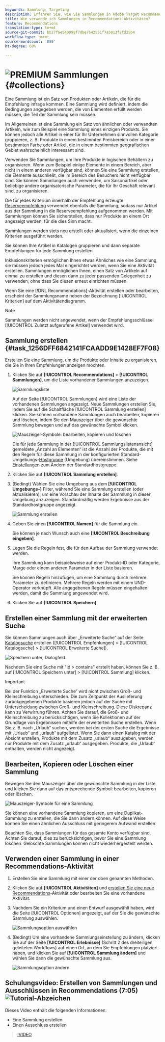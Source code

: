 ```yaml
---
keywords: Sammlung; Targeting
description: Erfahren Sie, wie Sie Sammlungen in Adobe Target Recommendations verwenden. Eine Sammlung ist ein Satz von Produkten oder Artikeln, die für die Empfehlung infrage kommen.
title: Wie verwende ich Sammlungen in Recommendations-Aktivitäten?
feature: Recommendations
translation-type: tm+mt
source-git-commit: bb27f6e540998f7dbe7642551f7a5013f2fd25b4
workflow-type: tm+mt
source-wordcount: '880'
ht-degree: 60%

---
```



# ![PREMIUM](/help/assets/premium.png) Sammlungen {#collections}

Eine Sammlung ist ein Satz von Produkten oder Artikeln, die für die Empfehlung infrage kommen. Eine Sammlung wird definiert, indem die Bedingungen angegeben werden, die von Elementen erfüllt werden müssen, die Teil der Sammlung sein müssen.

Im Allgemeinen ist eine Sammlung ein Satz von ähnlichen oder verwandten Artikeln, wie zum Beispiel eine Sammlung eines einzigen Produkts. Sie können jedoch alle Artikel in einer für Ihr Unternehmen sinnvollen Kategorie gruppieren, z. B. Produkte in einem bestimmten Preisbereich oder in einer bestimmten Farbe oder Artikel, die in einem bestimmten geografischen Gebiet wahrscheinlich interessant sind.

Verwenden Sie Sammlungen, um Ihre Produkte in logischen Behältern zu organisieren. Wenn zum Beispiel einige Elemente in einem Bereich, aber nicht in einem anderen verfügbar sind, können Sie eine Sammlung erstellen, die Elemente ausschließt, die im Bereich des Besuchers nicht verfügbar sind. Sie können Sammlungen auch verwenden, um Saisonartikel oder beliebige andere organisatorische Parameter, die für Ihr Geschäft relevant sind, zu organisieren.

Die für jedes Kriterium innerhalb der Empfehlung erzeugte [Reserveempfehlung](/help/c-recommendations/c-algorithms/backup-recs.md) verwendet ebenfalls die Sammlung, sodass nur Artikel aus der Sammlung in die Reserveempfehlung aufgenommen werden. Mit Sammlungen können Sie sicherstellen, dass nur Produkte an einem Ort angezeigt werden, für die dies Sinn macht.

Sammlungen werden stets neu erstellt oder aktualisiert, wenn die einzelnen Kriterien ausgeführt werden.

Sie können Ihre Artikel in Katalogen gruppieren und dann separate Empfehlungen für jede Sammlung erstellen.

Inklusionskriterien ermöglichen Ihnen etwas Ähnliches wie eine Sammlung, sie müssen jedoch jedes Mal eingerichtet werden, wenn Sie eine Aktivität erstellen. Sammlungen ermöglichen Ihnen, einen Satz von Artikeln auf einmal zu erstellen und diesen dann zu jeder passenden Gelegenheit zu verwenden, ohne dass Sie diesen erneut einrichten müssen.

Wenn Sie eine [!DNL Recommendations]-Aktivität erstellen oder bearbeiten, erscheint der Sammlungsname neben der Bezeichnung [!UICONTROL Kriterien] auf dem Aktivitätendiagramm.

>[!NOTE]
>
>Sammlungen werden nicht angewendet, wenn der Empfehlungsschlüssel [!UICONTROL Zuletzt aufgerufene Artikel] verwendet wird.

## Sammlung erstellen {#task_1256DFF6842141FCAADD9E1428EF7F08}

Erstellen Sie eine Sammlung, um die Produkte oder Inhalte zu organisieren, die Sie in Ihren Empfehlungen anzeigen möchten.

1. Klicken Sie auf **[!UICONTROL Recommendations]** > **[!UICONTROL Sammlungen]**, um die Liste vorhandener Sammlungen anzuzeigen.

   ![Sammlungsliste](assets/collections_list.png)

   Auf der Seite [!UICONTROL Sammlungen] wird eine Liste der vorhandenen Sammlungen angezeigt. Neue Sammlungen erstellen Sie, indem Sie auf die Schaltfläche [!UICONTROL Sammlung erstellen] klicken. Sie können vorhandene Sammlungen auch bearbeiten, kopieren und löschen, indem Sie den Mauszeiger über die gewünschte Sammlung bewegen und auf das gewünschte Symbol klicken.

   ![Mauszeiger-Symbole: bearbeiten, kopieren und löschen](/help/c-recommendations/c-products/assets/hover-icons.png)

   Die für jede Sammlung in der [!UICONTROL Sammlungslistenansicht] gemeldete „Anzahl an Elementen“ ist die Anzahl der Produkte, die mit den Regeln für diese Sammlung in der konfigurierten Standard-Umgebungs-[Hostgruppe](/help/administrating-target/hosts.md) (Umgebung) übereinstimmen. Siehe [Einstellungen](/help/c-recommendations/plan-implement.md#concept_C1E1E2351413468692D6C21145EF0B84) zum Ändern der Standardhostgruppe.

1. Klicken Sie auf **[!UICONTROL Sammlung erstellen]**.

1. (Bedingt) Wählen Sie eine Umgebung aus dem **[!UICONTROL Umgebungs-]** Filter, während Sie eine Sammlung erstellen (oder aktualisieren), um eine Vorschau der Inhalte der Sammlung in dieser Umgebung anzuzeigen. Standardmäßig werden Ergebnisse aus der Standardhostgruppe angezeigt.

   ![Sammlung erstellen](/help/c-recommendations/c-products/assets/CreateCollection.png)

1. Geben Sie einen **[!UICONTROL Namen]** für die Sammlung ein.

   Sie können je nach Wunsch auch eine **[!UICONTROL Beschreibung eingeben]**.

1. Legen Sie die Regeln fest, die für den Aufbau der Sammlung verwendet werden.

   Ihre Sammlung kann beispielsweise auf einer Produkt-ID oder Kategorie, Marge oder einem anderen Parameter in der Liste basieren.

   Sie können Regeln hinzufügen, um eine Sammlung durch mehrere Parameter zu definieren. Mehrere Regeln werden mit einem UND-Operator verknüpft. Alle angegebenen Regeln müssen eingehalten werden, damit die Sammlung angewendet wird.

1. Klicken Sie auf **[!UICONTROL Speichern]**.

## Erstellen einer Sammlung mit der erweiterten Suche

Sie können Sammlungen auch über „Erweiterte Suche“ auf der Seite [Katalogsuche](/help/c-recommendations/c-products/catalog-search.md#save-as) erstellen ([!UICONTROL Empfehlungen] > [!UICONTROL Katalogsuche] > [!UICONTROL Erweiterte Suche]).

![Speichern unter, Dialogfeld](/help/c-recommendations/c-products/assets/save-as.png)

Nachdem Sie eine Suche mit &quot;id > contains&quot; erstellt haben, können Sie z. B. auf [!UICONTROL Speichern unter] > [!UICONTROL Sammlung] klicken.

>[!IMPORTANT]
>
>Bei der Funktion „Erweiterte Suche“ wird nicht zwischen Groß- und Kleinschreibung unterschieden. Die zum Zeitpunkt der Auslieferung zurückgegebenen Produkte basieren jedoch auf der Suche mit Unterscheidung zwischen Groß- und Kleinschreibung. Diese Diskrepanz kann zu Verwirrung führen. Achten Sie darauf, die Groß- und Kleinschreibung zu berücksichtigen, wenn Sie Kollektionen auf der Grundlage von Ergebnissen mithilfe der erweiterten Suche erstellen. Wenn Sie z. B. nach „Urlaub“ suchen, werden bei der ersten Suche die Ergebnisse mit „Urlaub“ und „urlaub“ aufgelistet. Wenn Sie dann einen Katalog mit der Absicht erstellen, Produkte mit dem Zusatz „urlaub“ auszugeben, werden nur Produkte mit dem Zusatz „urlaub“ ausgegeben. Produkte, die „Urlaub“ enthalten, werden nicht angezeigt.

## Bearbeiten, Kopieren oder Löschen einer Sammlung

Bewegen Sie den Mauszeiger über die gewünschte Sammlung in der Liste und klicken Sie dann auf das entsprechende Symbol: bearbeiten, kopieren oder löschen.

![Mauszeiger-Symbole für eine Sammlung](/help/c-recommendations/c-products/assets/hover-collections.png)

Sie können eine vorhandene Sammlung kopieren, um eine Duplikat-Sammlung zu erstellen, die Sie dann ändern können. Auf diese Weise können Sie einen ähnlichen Ausschluss mit geringerem Aufwand erstellen.

Beachten Sie, dass Sammlungen für das gesamte Konto verfügbar sind. Achten Sie darauf, dies zu berücksichtigen, bevor Sie eine Sammlung löschen. Gelöschte Sammlungen können nicht wiederhergestellt werden.

## Verwenden einer Sammlung in einer Recommendations-Aktivität

1. Erstellen Sie eine Sammlung mit einer der oben genannten Methoden.

1. Klicken Sie auf **[!UICONTROL Aktivitäten]** und [erstellen Sie eine neue Recommendations](/help/c-recommendations/t-create-recs-activity/create-recs-activity.md)-Aktivität oder bearbeiten Sie eine vorhandene Aktivität.

1. Nachdem Sie ein Kriterium und einen Entwurf ausgewählt haben, wird die Seite [!UICONTROL Optionen] angezeigt, auf der Sie die gewünschte Sammlung auswählen.

   ![Sammlungsoption auswählen](/help/c-recommendations/c-products/assets/choose-collection.png)

1. (Bedingt) Um eine vorhandene Sammlungseinstellung zu ändern, klicken Sie auf der Seite **[!UICONTROL Erlebnisse]** (Schritt 2 des dreiteiligen geleiteten Workflows) auf einen Ort, an dem Sie Empfehlungen platziert haben, und klicken Sie auf **[!UICONTROL Sammlung ändern]** und wählen Sie dann die gewünschte Sammlung aus.

   ![Sammlungsoption ändern](/help/c-recommendations/c-products/assets/change-collection.png)

## Schulungsvideo: Erstellen von Sammlungen und Ausschlüssen in Recommendations (7:05) ![Tutorial-Abzeichen](/help/assets/tutorial.png)

Dieses Video enthält die folgenden Informationen:

* Eine Sammlung erstellen
* Einen Ausschluss erstellen

>[!VIDEO](https://video.tv.adobe.com/v/27689)